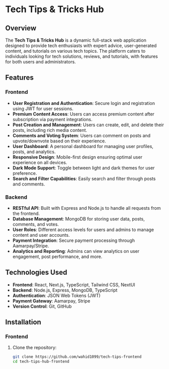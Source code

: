 # Tech Tips & Tricks Hub

## Overview

The **Tech Tips & Tricks Hub** is a dynamic full-stack web application designed to provide tech enthusiasts with expert advice, user-generated content, and tutorials on various tech topics. The platform caters to individuals looking for tech solutions, reviews, and tutorials, with features for both users and administrators.

## Features

### Frontend

- **User Registration and Authentication**: Secure login and registration using JWT for user sessions.
- **Premium Content Access**: Users can access premium content after subscription via payment integrations.
- **Post Creation and Management**: Users can create, edit, and delete their posts, including rich media content.
- **Comments and Voting System**: Users can comment on posts and upvote/downvote based on their experience.
- **User Dashboard**: A personal dashboard for managing user profiles, posts, and analytics.
- **Responsive Design**: Mobile-first design ensuring optimal user experience on all devices.
- **Dark Mode Support**: Toggle between light and dark themes for user preference.
- **Search and Filter Capabilities**: Easily search and filter through posts and comments.

### Backend

- **RESTful API**: Built with Express and Node.js to handle all requests from the frontend.
- **Database Management**: MongoDB for storing user data, posts, comments, and votes.
- **User Roles**: Different access levels for users and admins to manage content and user accounts.
- **Payment Integration**: Secure payment processing through Aamarpay/Stripe.
- **Analytics and Reporting**: Admins can view analytics on user engagement, post performance, and more.

## Technologies Used

- **Frontend**: React, Next.js, TypeScript, Tailwind CSS, NextUI
- **Backend**: Node.js, Express, MongoDB, TypeScript
- **Authentication**: JSON Web Tokens (JWT)
- **Payment Gateway**: Aamarpay, Stripe
- **Version Control**: Git, GitHub

## Installation

### Frontend

1. Clone the repository:
   ```bash
   git clone https://github.com/wahid1099/tech-tips-frontend
   cd tech-tips-hub-frontend
   ```
